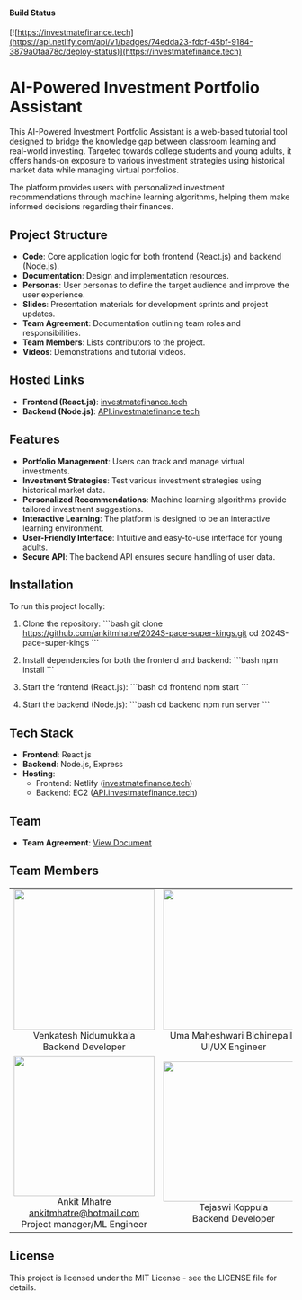 #### Build Status 
[![https://investmatefinance.tech](https://api.netlify.com/api/v1/badges/74edda23-fdcf-45bf-9184-3879a0faa78c/deploy-status)](https://investmatefinance.tech)


# AI-Powered Investment Portfolio Assistant

This AI-Powered Investment Portfolio Assistant is a web-based tutorial tool designed to bridge the knowledge gap between classroom learning and real-world investing. Targeted towards college students and young adults, it offers hands-on exposure to various investment strategies using historical market data while managing virtual portfolios.

The platform provides users with personalized investment recommendations through machine learning algorithms, helping them make informed decisions regarding their finances.

## Project Structure

- **Code**: Core application logic for both frontend (React.js) and backend (Node.js).
- **Documentation**: Design and implementation resources.
- **Personas**: User personas to define the target audience and improve the user experience.
- **Slides**: Presentation materials for development sprints and project updates.
- **Team Agreement**: Documentation outlining team roles and responsibilities.
- **Team Members**: Lists contributors to the project.
- **Videos**: Demonstrations and tutorial videos.

## Hosted Links

- **Frontend (React.js)**: [investmatefinance.tech](https://investmatefinance.tech/)
- **Backend (Node.js)**: [API.investmatefinance.tech](https://API.investmatefinance.tech/)

## Features

- **Portfolio Management**: Users can track and manage virtual investments.
- **Investment Strategies**: Test various investment strategies using historical market data.
- **Personalized Recommendations**: Machine learning algorithms provide tailored investment suggestions.
- **Interactive Learning**: The platform is designed to be an interactive learning environment.
- **User-Friendly Interface**: Intuitive and easy-to-use interface for young adults.
- **Secure API**: The backend API ensures secure handling of user data.

## Installation

To run this project locally:

1. Clone the repository:
   \`\`\`bash
   git clone https://github.com/ankitmhatre/2024S-pace-super-kings.git
   cd 2024S-pace-super-kings
   \`\`\`

2. Install dependencies for both the frontend and backend:
   \`\`\`bash
   npm install
   \`\`\`

3. Start the frontend (React.js):
   \`\`\`bash
   cd frontend
   npm start
   \`\`\`

4. Start the backend (Node.js):
   \`\`\`bash
   cd backend
   npm run server
   \`\`\`

## Tech Stack

- **Frontend**: React.js
- **Backend**: Node.js, Express
- **Hosting**:
  - Frontend: Netlify ([investmatefinance.tech](https://investmatefinance.tech/))
  - Backend: EC2 ([API.investmatefinance.tech](https://API.investmatefinance.tech/))

## Team

- **Team Agreement**: [View Document](https://github.com/htmw/2024S-pace-super-kings/blob/main/Team%20Agreement/TEAM%20AGREEMENMT.docx)
## Team Members

<table style="width:100%" border="0" cellspacing="0" cellpadding="0">
  <tr>
    <td align="center" valign="center">
      <img src="https://github.com/htmw/2024S-pace-super-kings/blob/main/Team%20members/1.jpeg" width="250"><br />
      Venkatesh Nidumukkala<br />Backend Developer
    </td>
    <td align="center" valign="center">
      <img src="https://github.com/htmw/2024S-pace-super-kings/blob/main/Team%20members/2.jpeg" width="250"><br />
      Uma Maheshwari Bichinepally<br />UI/UX Engineer
    </td>
    <td align="center" valign="center">
      <img src="https://github.com/htmw/2024S-pace-super-kings/blob/main/Team%20members/3.jpeg" width="250"><br />
      Kilaru Mani Chandana<br />Front End Developer
    </td>
  </tr>
  <tr>
    <td align="center" valign="center">
      <img src="https://github.com/htmw/2024S-pace-super-kings/blob/main/Team%20members/4.jpg" width="250"><br />
     Ankit Mhatre <br /><a href="mailto:ankitmhatre@hotmail.com">ankitmhatre@hotmail.com</a><br />Project manager/ML Engineer
    </td>
    <td align="center" valign="center">
      <img src="https://github.com/htmw/2024S-pace-super-kings/blob/main/Team%20members/5.jpg" width="250"><br />
     Tejaswi Koppula<br />Backend Developer 
    </td>
    <td align="center" valign="center">
      <img src="https://github.com/htmw/2024S-pace-super-kings/blob/main/Team%20members/6.jpg" width="250"><br />
     Charan Raju<br />Quality A Tester
    </td>

  </tr>
  <!-- Add more rows and cells as needed -->
</table>

## License

This project is licensed under the MIT License - see the LICENSE file for details.
